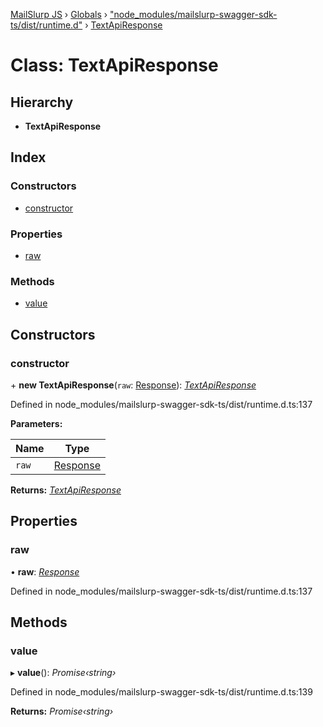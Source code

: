 [MailSlurp JS](../README.md) › [Globals](../globals.md) › ["node_modules/mailslurp-swagger-sdk-ts/dist/runtime.d"](../modules/_node_modules_mailslurp_swagger_sdk_ts_dist_runtime_d_.md) › [TextApiResponse](_node_modules_mailslurp_swagger_sdk_ts_dist_runtime_d_.textapiresponse.md)

# Class: TextApiResponse

## Hierarchy

* **TextApiResponse**

## Index

### Constructors

* [constructor](_node_modules_mailslurp_swagger_sdk_ts_dist_runtime_d_.textapiresponse.md#constructor)

### Properties

* [raw](_node_modules_mailslurp_swagger_sdk_ts_dist_runtime_d_.textapiresponse.md#raw)

### Methods

* [value](_node_modules_mailslurp_swagger_sdk_ts_dist_runtime_d_.textapiresponse.md#value)

## Constructors

###  constructor

\+ **new TextApiResponse**(`raw`: [Response](../interfaces/_node_modules_typedoc_node_modules_typescript_lib_lib_dom_d_.response.md)): *[TextApiResponse](_node_modules_mailslurp_swagger_sdk_ts_dist_runtime_d_.textapiresponse.md)*

Defined in node_modules/mailslurp-swagger-sdk-ts/dist/runtime.d.ts:137

**Parameters:**

Name | Type |
------ | ------ |
`raw` | [Response](../interfaces/_node_modules_typedoc_node_modules_typescript_lib_lib_dom_d_.response.md) |

**Returns:** *[TextApiResponse](_node_modules_mailslurp_swagger_sdk_ts_dist_runtime_d_.textapiresponse.md)*

## Properties

###  raw

• **raw**: *[Response](../interfaces/_node_modules_typedoc_node_modules_typescript_lib_lib_dom_d_.response.md)*

Defined in node_modules/mailslurp-swagger-sdk-ts/dist/runtime.d.ts:137

## Methods

###  value

▸ **value**(): *Promise‹string›*

Defined in node_modules/mailslurp-swagger-sdk-ts/dist/runtime.d.ts:139

**Returns:** *Promise‹string›*
